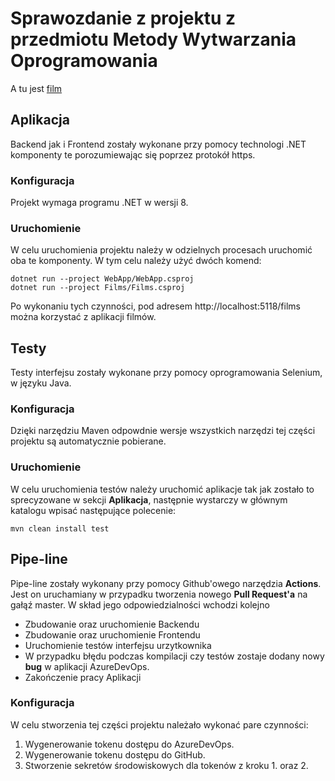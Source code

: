 # Sprawozdanie z projektu z przedmiotu Metody Wytwarzania Oprogramowania

A tu jest [film](https://github.com/StanislawMalinski/mwo/blob/master/Film.mkv)

## Aplikacja

Backend jak i Frontend zostały wykonane przy pomocy technologi .NET komponenty te porozumiewając się poprzez protokół https. 

### Konfiguracja
Projekt wymaga programu .NET w wersji 8.

### Uruchomienie
W celu uruchomienia projektu należy w odzielnych procesach uruchomić oba te komponenty. W tym celu należy użyć dwóch komend:

```
dotnet run --project WebApp/WebApp.csproj 
dotnet run --project Films/Films.csproj
```
Po wykonaniu tych czynności, pod adresem http://localhost:5118/films można korzystać z aplikacji filmów.

## Testy
Testy interfejsu zostały wykonane przy pomocy oprogramowania Selenium, w języku Java.

### Konfiguracja
Dzięki narzędziu Maven odpowdnie wersje wszystkich narzędzi tej części projektu są automatycznie pobierane.

### Uruchomienie
W celu uruchomienia testów należy uruchomić aplikacje tak jak zostało to sprecyzowane w sekcji **Aplikacja**, następnie wystarczy w głównym katalogu wpisać następujące polecenie:
```
mvn clean install test
```

## Pipe-line
Pipe-line zostały wykonany przy pomocy Github'owego narzędzia **Actions**. Jest on uruchamiany w przypadku tworzenia nowego **Pull Request'a** na gałąź master. W skład jego odpowiedzialności wchodzi kolejno
- Zbudowanie oraz uruchomienie Backendu
- Zbudowanie oraz uruchomienie Frontendu
- Uruchomienie testów interfejsu urzytkownika
- W przypadku błędu podczas kompilacji czy testów zostaje dodany nowy **bug** w aplikacji AzureDevOps.
- Zakończenie pracy Aplikacji

### Konfiguracja
W celu stworzenia tej części projektu należało wykonać pare czynności:
1. Wygenerowanie tokenu dostępu do AzureDevOps.
2. Wygenerowanie tokenu dostępu do GitHub.
3. Stworzenie sekretów środowiskowych dla tokenów z kroku 1. oraz 2.


